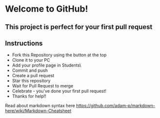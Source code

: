 # Welcome to GitHub!
## This project is perfect for your first pull request 

## Instructions

- Fork this Repository using the button at the top
- Clone it to your PC
- Add your profile page in Students\
- Commit and push
- Create a pull request
- Star this repository
- Wait for Pull Request to merge
- Celebrate - you've done your first pull request!
- Thanks for help!!

Read about markdown syntax here
https://github.com/adam-p/markdown-here/wiki/Markdown-Cheatsheet
 
